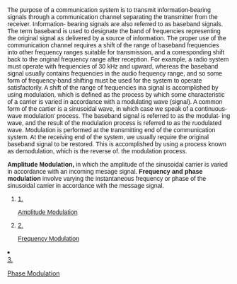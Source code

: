 <!DOCTYPE html>
<html lang="en">
<head>
  <meta charset="UTF-8">
  <meta name="viewport" content="width=device-width, initial-scale=1.0">
  <link href="https://cdn.jsdelivr.net/npm/tailwindcss@2.2.19/dist/tailwind.min.css" rel="stylesheet">
</head>
<body>
      <div class="px-6 pb-6 flex-1">
        <div
          class="w-full text-[#007bff] font-normal text-[19.2px]"
          style="font-family: Raleway, sans-serif"
        >
        <p>The purpose of a communication system is to transmit information-bearing signals through
a communication channel separating the transmitter from the receiver. Information-
bearing signals are also referred to as baseband signals. The term baseband is used to
designate the band of frequencies representing the original signal as delivered by a source
of information. The proper use of the communication channel requires a shift of the range
of baseband frequencies into other frequency ranges suitable for transmission, and a corresponding shift back to the original frequency range after reception. For example, a radio system must operate with frequencies of 30 kHz and upward, whereas the baseband signal usually contains frequencies in the audio frequency range, and so some form of frequency-band shifting must be used for the system to operate satisfactorily. A shift of the range of frequencies ina signal is accomplished by using modulation, which is defined as the process by which some characteristic of a carrier is varied in accordance with a modulating wave (signal). A common form of the cartier is a sinusoidal wave, in which case we speak of a continuous-wave modulation’ process. The baseband signal is referred to as the modulat-
ing wave, and the result of the modulation process is referred to as the ruodulated wave.
Modulation is performed at the transmitting end of the communication system. At the
receiving end of the system, we usually require the original baseband signal to be restored.
This is accomplished by using a process known as demodulation, which is the reverse of.
the modulation process.
</p>
        <p><b>Amplitude Modulation,</b> in which the amplitude of the sinusoidal carrier is varied in accordance with an incoming mesage signal. <b>Frequency and phase modulation</b> involve varying the instantaneous frequency or phase of the sinusoidal carrier in accordance with the message signal.</p>
        </div>
        </div>
      <div class="px-6 pb-6 flex-1">
        <div
          class="w-full text-[#007bff] font-normal text-[19.2px]"
          style="font-family: Raleway, sans-serif"
        >
          <ol class="mb-4 pl-4">
            <li>
              <a href="./AM_theory.html">
                <div class="flex">
                  <span class="text-black mr-4">1.</span>
                  <p class="hover:text-[#3e6389] hover:underline">
                    Amplitude Modulation
                  </p>
                </div>
              </a>
            </li>
            <li>
              <a href="./FM_theory.html">
                  <span class="text-black mr-4">2.</span>
                  <p class="hover:text-[#3e6389] hover:underline">
                    Frequency Modulation
                  </p>
                </div>
              </a>
            </li>
            <li>
              <a href="./PM_theory.html">
                <div class="flex">
                  <span class="text-black mr-4">3.</span>
                  <p class="hover:text-[#3e6389] hover:underline">
                    Phase Modulation
                  </p>
                </div>
              </a>
            </li>
          </ol>
        </div>
      </div>

</body>
</html>
